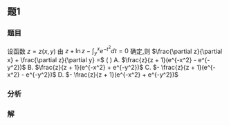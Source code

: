 ## 题1
### 题目
设函数 $z = z(x,y)$ 由 $z + \ln z - \int_y^x e^{-t^2} dt = 0$ 确定,则 $\frac{\partial z}{\partial x} + \frac{\partial z}{\partial y} =$ ( )
A. $\frac{z}{z + 1}(e^{-x^2} - e^{-y^2})$ B. $\frac{z}{z + 1}(e^{-x^2} + e^{-y^2})$
C. $- \frac{z}{z + 1}(e^{-x^2} - e^{-y^2})$ D. $- \frac{z}{z + 1}(e^{-x^2} + e^{-y^2})$
### 分析

### 解